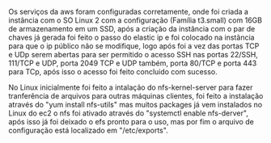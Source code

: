 Os serviços da aws foram configuradas corretamente, onde foi criada a instância com o SO Linux 2 com a configuração (Família t3.small) com 16GB de armazenamento em um SSD, após a criação da instância com o par de chaves já gerada foi feito o passo do elastic ip e foi colocado na instãncia para que o ip público não se modifique, logo após foi a vez das portas TCP e UDp serem abertas para ser permitido o acesso SSH nas portas 22/SSH, 111/TCP e UDP, porta 2049 TCP e UDP também, porta 80/TCP e porta 443 para TCp, após isso o acesso foi feito concluido com sucesso.

No Linux inicialmente foi feito a intalação do nfs-kernel-server para fazer tranferência de arquivos para outras máquinas clientes, foi feito a instalação através do "yum install nfs-utils" mas muitos packages já vem instalados no Linux do ec2 o nfs foi ativado através do "systemctl enable nfs-derver", após isso já foi deixado o efs pronto para o uso, mas por fim o arquivo de configuração está localizado em "/etc/exports".



